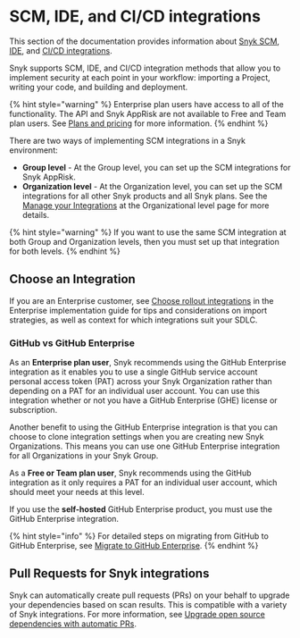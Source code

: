 # SCM, IDE, and CI/CD integrations

This section of the documentation provides information about [Snyk SCM](snyk-scm-integrations/), [IDE](snyk-ide-plugins-and-extensions/), and [CI/CD integrations](snyk-ci-cd-integrations/).

Snyk supports SCM, IDE, and CI/CD integration methods that allow you to implement security at each point in your workflow: importing a Project, writing your code, and building and deployment.

{% hint style="warning" %}
Enterprise plan users have access to all of the functionality. The API and Snyk AppRisk are not available to Free and Team plan users. See [Plans and pricing](https://snyk.io/plans/) for more information.
{% endhint %}

There are two ways of implementing SCM integrations in a Snyk environment:

* **Group level** - At the Group level, you can set up the SCM integrations for Snyk AppRisk.&#x20;
* **Organization level** - At the Organization level, you can set up the SCM integrations for all other Snyk products and all Snyk plans. See the [Manage your Integrations](../getting-started/snyk-web-ui.md) at the Organizational level page for more details.&#x20;

{% hint style="warning" %}
If you want to use the same SCM integration at both Group and Organization levels, then you must set up that integration for both levels.
{% endhint %}

## Choose an Integration

If you are an Enterprise customer, see [Choose rollout integrations](../implement-snyk/team-implementation-guide/phase-1-discovery-and-planning/choose-rollout-integrations.md) in the Enterprise implementation guide for tips and considerations on import strategies, as well as context for which integrations suit your SDLC.

### GitHub vs GitHub Enterprise

As an **Enterprise plan user**, Snyk recommends using the GitHub Enterprise integration as it enables you to use a single GitHub service account personal access token (PAT) across your Snyk Organization rather than depending on a PAT for an individual user account. You can use this integration whether or not you have a GitHub Enterprise (GHE) license or subscription.

Another benefit to using the GitHub Enterprise integration is that you can choose to clone integration settings when you are creating new Snyk Organizations. This means you can use one GitHub Enterprise integration for all Organizations in your Snyk Group.

As a **Free or Team plan user**, Snyk recommends using the GitHub integration as it only requires a PAT for an individual user account, which should meet your needs at this level.

If you use the **self-hosted** GitHub Enterprise product, you must use the GitHub Enterprise integration.

{% hint style="info" %}
For detailed steps on migrating from GitHub to GitHub Enterprise, see [Migrate to GitHub Enterprise](snyk-scm-integrations/github.md#migrate-to-the-github-enterprise-integration).
{% endhint %}

## Pull Requests for Snyk integrations

Snyk can automatically create pull requests (PRs) on your behalf to upgrade your dependencies based on scan results. This is compatible with a variety of Snyk integrations. For more information, see [Upgrade open source dependencies with automatic PRs](../scan-with-snyk/pull-requests/snyk-fix-pull-or-merge-requests/upgrade-dependencies-with-automatic-prs/upgrade-open-source-dependencies-with-automatic-prs.md).
